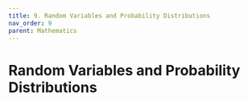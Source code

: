 ```yaml
---
title: 9. Random Variables and Probability Distributions
nav_order: 9
parent: Mathematics
---
```

# Random Variables and Probability Distributions
